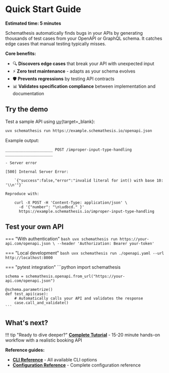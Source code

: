 # Quick Start Guide

**Estimated time: 5 minutes**

Schemathesis automatically finds bugs in your APIs by generating thousands of test cases from your OpenAPI or GraphQL schema. It catches edge cases that manual testing typically misses.

**Core benefits:**

- 🔍 **Discovers edge cases** that break your API with unexpected input
- ⚡ **Zero test maintenance** - adapts as your schema evolves  
- 🛡️ **Prevents regressions** by testing API contracts
- 📊 **Validates specification compliance** between implementation and documentation

## Try the demo

Test a sample API using [uv](https://docs.astral.sh/uv/){target=_blank}:

```bash
uvx schemathesis run https://example.schemathesis.io/openapi.json
```

Example output:

```
_____________________ POST /improper-input-type-handling _____________________

- Server error

[500] Internal Server Error:

    `{"success":false,"error":"invalid literal for int() with base 10: '\\n'"}`

Reproduce with:

    curl -X POST -H 'Content-Type: application/json' \
      -d '{"number": "\n\udbcd." }' 
      https://example.schemathesis.io/improper-input-type-handling
```

## Test your own API

=== "With authentication"
    ```bash
    uvx schemathesis run https://your-api.com/openapi.json \
      --header 'Authorization: Bearer your-token'
    ```

=== "Local development"
    ```bash
    uvx schemathesis run ./openapi.yaml --url http://localhost:8000
    ```

=== "pytest integration"
    ```python
    import schemathesis
    
    schema = schemathesis.openapi.from_url("https://your-api.com/openapi.json")
    
    @schema.parametrize()
    def test_api(case):
        # Automatically calls your API and validates the response
        case.call_and_validate()
    ```

## What's next?

!!! tip "Ready to dive deeper?"
    **[Complete Tutorial](tutorial.md)** - 15-20 minute hands-on workflow with a realistic booking API

**Reference guides:**

- **[CLI Reference](reference/cli.md)** - All available CLI options
- **[Configuration Reference](reference/configuration.md)** - Complete configuration reference
